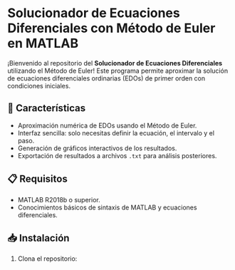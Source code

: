 # Solucionador de Ecuaciones Diferenciales con Método de Euler en MATLAB

¡Bienvenido al repositorio del **Solucionador de Ecuaciones Diferenciales** utilizando el Método de Euler! Este programa permite aproximar la solución de ecuaciones diferenciales ordinarias (EDOs) de primer orden con condiciones iniciales.

## 🚀 Características

- Aproximación numérica de EDOs usando el Método de Euler.
- Interfaz sencilla: solo necesitas definir la ecuación, el intervalo y el paso.
- Generación de gráficos interactivos de los resultados.
- Exportación de resultados a archivos `.txt` para análisis posteriores.

## 📋 Requisitos

- MATLAB R2018b o superior.
- Conocimientos básicos de sintaxis de MATLAB y ecuaciones diferenciales.

## 📥 Instalación

1. Clona el repositorio: